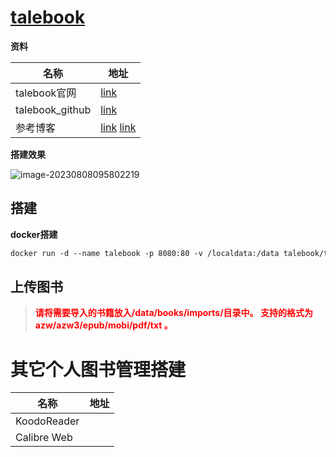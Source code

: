 #  **[talebook](https://github.com/talebook/talebook)**

**资料**

| 名称            | 地址                                                         |
| --------------- | ------------------------------------------------------------ |
| talebook官网    | [link](https://www.talebook.org/#)                           |
| talebook_github | [link](https://github.com/talebook/talebook)                 |
| 参考博客        | [link](https://cloud.tencent.com/developer/article/2098827)  [link](https://best.pconline.com.cn/yuanchuang/13951481.html) |

**搭建效果**

![image-20230808095802219](https://gitee.com/yaolliuyang/blogImages/raw/master/blogImages/image-20230808095802219.png)

## 搭建

**docker搭建**

```dockerfile
docker run -d --name talebook -p 8080:80 -v /localdata:/data talebook/talebook
```

## 上传图书

> **<font color='red'>请将需要导入的书籍放入/data/books/imports/目录中。 支持的格式为 azw/azw3/epub/mobi/pdf/txt 。</font>**



# 其它个人图书管理搭建

| 名称        | 地址 |
| ----------- | ---- |
| KoodoReader |      |
| Calibre Web |      |

